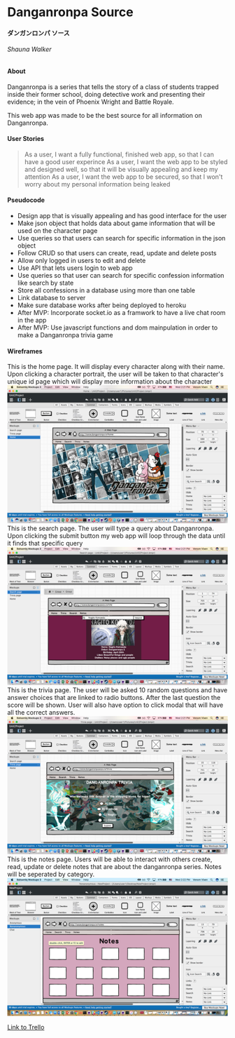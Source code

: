 # Danganronpa Source
#### ダンガンロンパ ソース
###### Shauna Walker

#### About
Danganronpa is a series that tells the story of a class of students trapped inside their former school, doing detective work and presenting their evidence; in the vein of Phoenix Wright and Battle Royale.

This web app was made to be the best source for all information on Danganronpa.  

#### User Stories
> As a user, I want a fully functional, finished web app, so that I can have a good user experince
> As a user, I want the web app to be styled and designed well, so that it will be visually appealing and keep my attention
> As a user, I want the web app to be secured, so that I won't worry about my personal information being leaked 

#### Pseudocode 
- Design app that is visually appealing and has good interface for the user
- Make json object that holds data about game information that will be used on the character page
- Use queries so that users can search for specific information in the json object
- Follow CRUD so that users can create, read, update and delete posts
- Allow only logged in users to edit and delete
- Use API that lets users login to web app
- Use queries so that user can search for specific confession information like search by state
- Store all confessions in a database using more than one table
- Link database to server
- Make sure database works after being deployed to heroku
- After MVP: Incorporate socket.io as a framwork to have a live chat room in the app
- After MVP: Use javascript functions and dom mainpulation in order to make a Danganronpa trivia game

#### Wireframes
This is the home page. It will display every character along with their name. Upon clicking a character portrait, the user will be taken to that character's unique id page which will display more information about the character
![](public/images/wf1.png)
This is the search page. The user will type a query about Danganronpa. Upon clicking the submit button my web app will loop through the data until it finds that specific query 
![](public/images/wf2.png) 
This is the trivia page. The user will be asked 10 random questions and have answer choices that are linked to radio buttons. After the last question the score will be shown. User will also have option to click modal that will have all the correct answers.
![](public/images/wf3.png) 
This is the notes page. Users will be able to interact with others create, read, update or delete notes that are about the danganronpa series. Notes will be seperated by category.
![](public/images/wf4.png) 

[Link to Trello](https://trello.com/b/J0qGqmYl/project-2-danganronpa)


